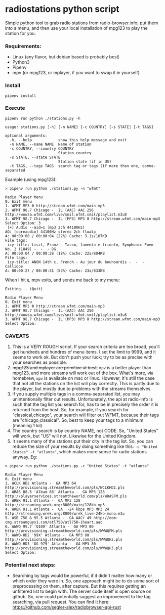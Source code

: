 # radiostations python script

Simple python tool to grab radio stations from radio-browser.info, put them into a menu, and then use your local installation of mpg123 to play the station for you.

### Requirements:

* Linux (any flavor, but debian based is probably best)
* Python3
* Pipenv
* mpv (or mpg123, or mplayer, if you want to swap it in yourself)


### Install
```shell
pipenv install
```

### Execute
```shell
pipenv run python ./stations.py -h

usage: stations.py [-h] [-n NAME] [-c COUNTRY] [-s STATE] [-t TAGS]

optional arguments:
  -h, --help            show this help message and exit
  -n NAME, --name NAME  Name of station
  -c COUNTRY, --country COUNTRY
                        Station country
  -s STATE, --state STATE
                        Station state (if in US)
  -t TAGS, --tags TAGS  search tag or tags (if more than one, comma-separated

```

Example (using mpg123): 
```
> pipenv run python ./stations.py -n "wfmt"                                               

Radio Player Menu
0. Exit menu
1. WFMT MP3 0 http://stream.wfmt.com/main-mp3
2. WFMT 98.7 Chicago -  IL (AAC) AAC 256 http://wowza.wfmt.com/live/smil:wfmt.smil/playlist.m3u8
3. WFMT 98.7 Chicago -  IL (MP3) MP3 0 http://stream.wfmt.com/main-mp3
Select Option: 3
 (+) Audio --aid=1 (mp3 2ch 44100Hz)
AO: [coreaudio] 44100Hz stereo 2ch floatp
A: 00:00:00 / 00:00:04 (22%) Cache: 3.1s/107KB
File tags:
 icy-title: Liszt, Franz - Tasso, lamento e trionfo, Symphonic Poem No. 2 (1849) -  -  - DG
A: 00:00:04 / 00:00:28 (18%) Cache: 22s/804KB
File tags:
 icy-title: ANON 14th c, French - Au jour du bouhourdis -  -  - Calliope
A: 00:00:27 / 00:00:51 (53%) Cache: 23s/833KB
```

When I hit `Q`, mpv exits, and sends me back to my menu:
```
Exiting... (Quit)

Radio Player Menu
0. Exit menu
1. WFMT MP3 0 http://stream.wfmt.com/main-mp3
2. WFMT 98.7 Chicago -  IL (AAC) AAC 256 http://wowza.wfmt.com/live/smil:wfmt.smil/playlist.m3u8
3. WFMT 98.7 Chicago -  IL (MP3) MP3 0 http://stream.wfmt.com/main-mp3
Select Option: 

```

### CAVEATS

1. This is a VERY ROUGH script. If your search criteria are too broad, you'll get hundreds and hundres of menu items. I set the limit to 9999, and it seems to work ok. But don't push your luck; try to be as precise with your searches as possible. 
2. ~~mpg123 and mplayer are primitive at best.~~ `mpv` is a better player than mpg123, and more streams will work out of the box. What's more, via homebrew, `mpv` is available on mac or linux. However, it's still the case that not all the stations on the list will play correctly. This is partly due to the player, but mostly due to problems with the streams themselves. 
3. if you supply multiple tags in a comma-separated list, you may unintentionally filter out results. Unfortunately, the api at radio-info is such that the tag list you search for, has to be in precisely the order it is returned from the host. So, for example, if you search for "classical,chicago", your search will filter out WFMT, because their tags are "chicago,classical". So, best to keep your tags to a minimum (meaning 1 lol)
4. The country search is by country NAME, not CODE. So, "United States" will work, but "US" will not. Likewise for the United Kingdom.
5. It seems many of the stations put their city in the tag list. So, you can reduce the size of your results by doing something like this: `-c "United States" -t "atlanta"`, which makes more sense for radio stations anyway. Eg:
```
> pipenv run python ./stations.py -c "United States" -t "atlanta"                         

Radio Player Menu
0. Exit menu
1. WCLK HD2 Atlanta -  GA MP3 64 http://provisioning.streamtheworld.com/pls/WCLKHD2.pls
2. WRAS 88.5 'Album 88' Atlanta -  GA MP3 128 http://playerservices.streamtheworld.com/pls/WRASFM.pls
3. WREK 91.1 Atlanta -  GA MP3 128 http://streaming.wrek.org:8000/main/128kb.mp3
4. WREK 91.1 Atlanta -  GA  -24 kbps MP3 MP3 24 http://streaming.wrek.org:8000/wrek_live-24kb-mono.m3u
5. WSB 750 & 95.5 Atlanta -  GA AAC+ 49 http://oom-cmg.streamguys1.com/atl750/atl750-iheart.aac
6. WWWQ 99.7 'Q100' Atlanta -  GA MP3 80 http://provisioning.streamtheworld.com/pls/WWWQFM.pls
7. WWWQ-HD2 '99X' Atlanta -  GA MP3 80 http://provisioning.streamtheworld.com/pls/WWWQH2.pls
8. WWWQ-HD3 'OG 979' Atlanta -  GA MP3 80 http://provisioning.streamtheworld.com/pls/WWWQH3.pls
Select Option: 

```
### Potential next steps:

* Searching by tags would be powerful, if it didn't matter how many or which order they were in. So, one approach might be to do some sort of preprocessing on them, after capture. But this requires getting an unfiltered list to begin with. The server code itself is open source on github. So, one could potentially suggest an improvement to the tag searching, via pull request. You can find it here: https://github.com/segler-alex/radiobrowser-api-rust
